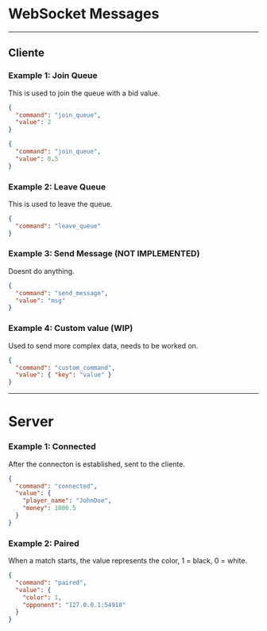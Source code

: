 # WebSocket Messages

---

## Cliente

### Example 1: Join Queue

This is used to join the queue with a bid value.

```json
{
  "command": "join_queue",
  "value": 2
}
```

```json
{
  "command": "join_queue",
  "value": 0.5
}
```

### Example 2: Leave Queue

This is used to leave the queue.

```json
{
  "command": "leave_queue"
}
```

### Example 3: Send Message (NOT IMPLEMENTED)

Doesnt do anything.

```json
{
  "command": "send_message",
  "value": "msg"
}
```

### Example 4: Custom value (WIP)

Used to send more complex data, needs to be worked on.

```json
{
  "command": "custom_command",
  "value": { "key": "value" }
}
```

---

# Server

### Example 1: Connected

After the connecton is established, sent to the cliente.

```json
{
  "command": "connected",
  "value": {
    "player_name": "JohnDoe",
    "money": 1000.5
  }
}
```

### Example 2: Paired

When a match starts, the value represents the color, 1 = black, 0 = white.

```json
{
  "command": "paired",
  "value": {
    "color": 1,
    "opponent": "127.0.0.1:54918"
  }
}
```

